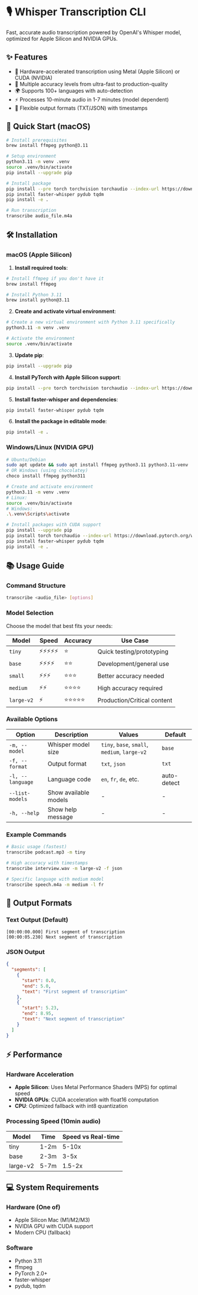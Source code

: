 # 🎙️ Whisper Transcription CLI

Fast, accurate audio transcription powered by OpenAI's Whisper model, optimized for Apple Silicon and NVIDIA GPUs.

## ✨ Features
- 🚀 Hardware-accelerated transcription using Metal (Apple Silicon) or CUDA (NVIDIA)
- 🎯 Multiple accuracy levels from ultra-fast to production-quality
- 🌍 Supports 100+ languages with auto-detection
- ⚡ Processes 10-minute audio in 1-7 minutes (model dependent)
- 📝 Flexible output formats (TXT/JSON) with timestamps

## 🚀 Quick Start (macOS)
```bash
# Install prerequisites
brew install ffmpeg python@3.11

# Setup environment
python3.11 -m venv .venv
source .venv/bin/activate
pip install --upgrade pip

# Install package
pip install --pre torch torchvision torchaudio --index-url https://download.pytorch.org/whl/nightly/cpu
pip install faster-whisper pydub tqdm
pip install -e .

# Run transcription
transcribe audio_file.m4a
```

## 🛠️ Installation 

### macOS (Apple Silicon)

1. **Install required tools**:
```bash
# Install ffmpeg if you don't have it
brew install ffmpeg

# Install Python 3.11
brew install python@3.11
```

2. **Create and activate virtual environment**:
```bash
# Create a new virtual environment with Python 3.11 specifically
python3.11 -m venv .venv

# Activate the environment
source .venv/bin/activate
```

3. **Update pip**:
```bash
pip install --upgrade pip
```

4. **Install PyTorch with Apple Silicon support**:
```bash
pip install --pre torch torchvision torchaudio --index-url https://download.pytorch.org/whl/nightly/cpu
```

5. **Install faster-whisper and dependencies**:
```bash
pip install faster-whisper pydub tqdm
```

6. **Install the package in editable mode**:
```bash
pip install -e .
```

### Windows/Linux (NVIDIA GPU)
```bash
# Ubuntu/Debian
sudo apt update && sudo apt install ffmpeg python3.11 python3.11-venv
# OR Windows (using chocolatey)
choco install ffmpeg python311

# Create and activate environment
python3.11 -m venv .venv
# Linux:
source .venv/bin/activate
# Windows:
.\.venv\Scripts\activate

# Install packages with CUDA support
pip install --upgrade pip
pip install torch torchaudio --index-url https://download.pytorch.org/whl/cu118
pip install faster-whisper pydub tqdm
pip install -e .
```

## 📚 Usage Guide

### Command Structure
```bash
transcribe <audio_file> [options]
```

### Model Selection
Choose the model that best fits your needs:

| Model    | Speed      | Accuracy   | Use Case                    |
|----------|------------|------------|----------------------------|
| `tiny`   | ⚡⚡⚡⚡⚡ | ⭐        | Quick testing/prototyping   |
| `base`   | ⚡⚡⚡⚡  | ⭐⭐      | Development/general use     |
| `small`  | ⚡⚡⚡    | ⭐⭐⭐    | Better accuracy needed      |
| `medium` | ⚡⚡      | ⭐⭐⭐⭐  | High accuracy required      |
| `large-v2`| ⚡        | ⭐⭐⭐⭐⭐| Production/Critical content |

### Available Options
| Option | Description | Values | Default |
|--------|-------------|---------|---------|
| `-m, --model` | Whisper model size | `tiny`, `base`, `small`, `medium`, `large-v2` | `base` |
| `-f, --format` | Output format | `txt`, `json` | `txt` |
| `-l, --language` | Language code | `en`, `fr`, `de`, etc. | auto-detect |
| `--list-models` | Show available models | - | - |
| `-h, --help` | Show help message | - | - |

### Example Commands
```bash
# Basic usage (fastest)
transcribe podcast.mp3 -m tiny

# High accuracy with timestamps
transcribe interview.wav -m large-v2 -f json

# Specific language with medium model
transcribe speech.m4a -m medium -l fr
```

## 📝 Output Formats

### Text Output (Default)
```
[00:00:00.000] First segment of transcription
[00:00:05.230] Next segment of transcription
```

### JSON Output
```json
{
  "segments": [
    {
      "start": 0.0,
      "end": 5.0,
      "text": "First segment of transcription"
    },
    {
      "start": 5.23,
      "end": 8.95,
      "text": "Next segment of transcription"
    }
  ]
}
```

## ⚡ Performance

### Hardware Acceleration
- **Apple Silicon**: Uses Metal Performance Shaders (MPS) for optimal speed
- **NVIDIA GPUs**: CUDA acceleration with float16 computation
- **CPU**: Optimized fallback with int8 quantization

### Processing Speed (10min audio)
| Model     | Time  | Speed vs Real-time |
|-----------|-------|-------------------|
| tiny      | 1-2m  | 5-10x            |
| base      | 2-3m  | 3-5x             |
| large-v2  | 5-7m  | 1.5-2x           |

## 💻 System Requirements

### Hardware (One of)
- Apple Silicon Mac (M1/M2/M3)
- NVIDIA GPU with CUDA support
- Modern CPU (fallback)

### Software
- Python 3.11
- ffmpeg
- PyTorch 2.0+
- faster-whisper
- pydub, tqdm
